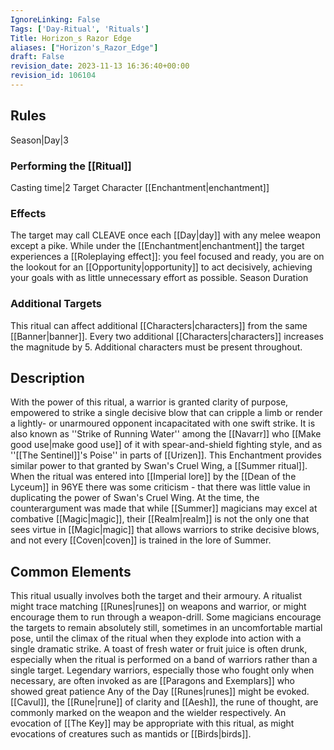 ```yaml
---
IgnoreLinking: False
Tags: ['Day-Ritual', 'Rituals']
Title: Horizon_s Razor Edge
aliases: ["Horizon's_Razor_Edge"]
draft: False
revision_date: 2023-11-13 16:36:40+00:00
revision_id: 106104
---
```


## Rules
Season|Day|3
### Performing the [[Ritual]]
Casting time|2 Target Character
[[Enchantment|enchantment]]
### Effects
The target may call CLEAVE once each [[Day|day]] with any melee weapon except a pike. 
While under the [[Enchantment|enchantment]] the target experiences a [[Roleplaying effect]]: you feel focused and ready, you are on the lookout for an [[Opportunity|opportunity]] to act decisively, achieving your goals with as little unnecessary effort as possible.
Season Duration
### Additional Targets
This ritual can affect additional [[Characters|characters]] from the same [[Banner|banner]]. Every two additional [[Characters|characters]] increases the magnitude by 5. Additional characters must be present throughout.
## Description
With the power of this ritual, a warrior is granted clarity of purpose, empowered to strike a single decisive blow that can cripple a limb or render a lightly- or unarmoured opponent incapacitated with one swift strike. It is also known as ''Strike of Running Water'' among the [[Navarr]] who [[Make good use|make good use]] of it with spear-and-shield fighting style, and as ''[[The Sentinel]]'s Poise'' in parts of [[Urizen]].
This Enchantment provides similar power to that granted by Swan's Cruel Wing, a [[Summer ritual]]. When the ritual was entered into [[Imperial lore]] by the [[Dean of the Lyceum]] in 96YE there was some criticism - that there was little value in duplicating the power of Swan's Cruel Wing. At the time, the counterargument was made that while [[Summer]] magicians may excel at combative [[Magic|magic]], their [[Realm|realm]] is not the only one that sees virtue in [[Magic|magic]] that allows warriors to strike decisive blows, and not every [[Coven|coven]] is trained in the lore of Summer.
## Common Elements
This ritual usually involves both the target and their armoury. A ritualist might trace matching [[Runes|runes]] on weapons and warrior, or might encourage them to run through a weapon-drill. Some magicians encourage the targets to remain absolutely still, sometimes in an uncomfortable martial pose, until the climax of the ritual when they explode into action with a single dramatic strike. A toast of fresh water or fruit juice is often drunk, especially when the ritual is performed on a band of warriors rather than a single target. Legendary warriors, especially those who fought only when necessary, are often invoked as are [[Paragons and Exemplars]] who showed great patience 
Any of the Day [[Runes|runes]] might be evoked. [[Cavul]], the [[Rune|rune]] of clarity and [[Aesh]], the rune of thought, are commonly marked on the weapon and the wielder respectively. An evocation of [[The Key]] may be appropriate with this ritual, as might evocations of creatures such as mantids or [[Birds|birds]].